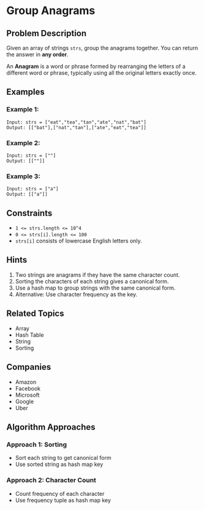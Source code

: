 # Group Anagrams

## Problem Description

Given an array of strings `strs`, group the anagrams together. You can return the answer in **any order**.

An **Anagram** is a word or phrase formed by rearranging the letters of a different word or phrase, typically using all the original letters exactly once.

## Examples

### Example 1:
```
Input: strs = ["eat","tea","tan","ate","nat","bat"]
Output: [["bat"],["nat","tan"],["ate","eat","tea"]]
```

### Example 2:
```
Input: strs = [""]
Output: [[""]]
```

### Example 3:
```
Input: strs = ["a"]
Output: [["a"]]
```

## Constraints

- `1 <= strs.length <= 10^4`
- `0 <= strs[i].length <= 100`
- `strs[i]` consists of lowercase English letters only.

## Hints

1. Two strings are anagrams if they have the same character count.
2. Sorting the characters of each string gives a canonical form.
3. Use a hash map to group strings with the same canonical form.
4. Alternative: Use character frequency as the key.

## Related Topics

- Array
- Hash Table
- String
- Sorting

## Companies

- Amazon
- Facebook
- Microsoft
- Google
- Uber

## Algorithm Approaches

### Approach 1: Sorting
- Sort each string to get canonical form
- Use sorted string as hash map key

### Approach 2: Character Count
- Count frequency of each character
- Use frequency tuple as hash map key
